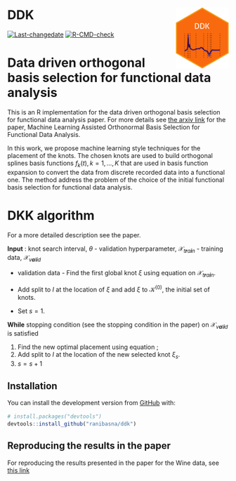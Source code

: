 






# DDK <a href='https://github.com/ranibasna/ddk/'><img src='man/figures/logo.png' align="right" height="139" /></a>

<!-- badges: start -->

[![Last-changedate](https://img.shields.io/badge/last%20change-2021--09--17-brightgreen.svg)](/commits/master)
[![R-CMD-check](https://github.com/ranibasna/ddk/workflows/R-CMD-check/badge.svg)](https://github.com/ranibasna/ddk/actions)
<!-- badges: end -->

# Data driven orthogonal basis selection for functional data analysis

<!-- You'll still need to render `README.Rmd` regularly, to keep `README.md` up-to-date. `devtools::build_readme()` is handy for this. You could also use GitHub Actions to re-render `README.Rmd` every time you push. An example workflow can be found here: <https://github.com/r-lib/actions/tree/master/examples>. -->
<!-- In that case, don't forget to commit and push the resulting figure files, so they display on GitHub and CRAN. -->

This is an R implementation for the data driven orthogonal basis
selection for functional data analysis paper. For more details see [the
arxiv link](https://arxiv.org/pdf/2103.07453.pdf) for the paper, Machine
Learning Assisted Orthonormal Basis Selection for Functional Data
Analysis.

In this work, we propose machine learning style techniques for the
placement of the knots. The chosen knots are used to build orthogonal
splines basis functions *f*<sub>*k*</sub>(*t*), *k* = 1, ..., *K* that
are used in basis function expansion to convert the data from discrete
recorded data into a functional one. The method address the problem of
the choice of the initial functional basis selection for functional data
analysis.

# DKK algorithm

For a more detailed description see the paper.

**Input** : knot search interval, *θ* - validation hyperparameter,
𝒳<sub>*t**r**a**i**n*</sub> - training data, 𝒳<sub>*v**a**l**i**d*</sub>
- validation data - Find the first global knot *ξ* using equation on
𝒳<sub>*t**r**a**i**n*</sub>.

-   Add split to *I* at the location of *ξ* and add *ξ* to
    𝒦<sup>(0)</sup>, the initial set of knots.

-   Set *s* = 1.

**While** stopping condition (see the stopping condition in the paper)
on 𝒳<sub>*v**a**l**i**d*</sub> is satisfied

1.  Find the new optimal placement using equation ;
2.  Add split to *I* at the location of the new selected knot
    *ξ*<sub>*s*</sub>.
3.  *s* = *s* + 1

## Installation

You can install the development version from
[GitHub](https://github.com/ranibasna/ddk) with:

``` r
# install.packages("devtools")
devtools::install_github("ranibasna/ddk")
```

## Reproducing the results in the paper

For reproducing the results presented in the paper for the Wine data,
see [this
link](https://ranibasna.github.io/ddk/articles/DKK_and_Functional_analysis_on_wine_data.html)
